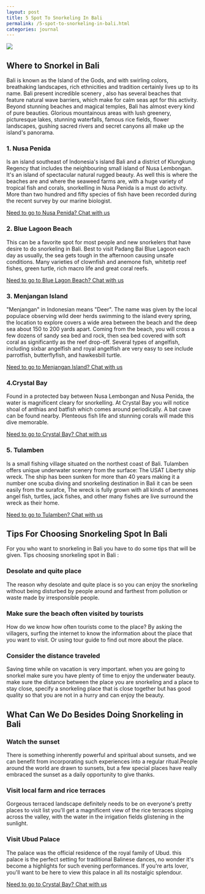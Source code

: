 ```yaml
---
layout: post
title: 5 Spot To Snorkeling In Bali
permalink: /5-spot-to-snorkeling-in-bali.html
categories: journal
---
```


<img src="https://www.maxpixel.net/static/photo/1x/Holiday-Bright-Snorkeling-Diving-Blue-Sea-Water-1551757.jpg" class="post-feat-img img-responsive" />

## Where to Snorkel in Bali

Bali is known as the Island of the Gods, and with swirling colors, breathaking landscapes, rich ethnicities and tradition certainly lives up to its name. Bali present incredible scenery , also has several beaches that feature natural wave barriers, which make for calm seas apt for this activity. Beyond stunning beaches and magical temples, Bali has almost every kind of pure beauties. Glorious mountainous areas with lush greenery, picturesque lakes, stunning waterfalls, famous rice fields, flower landscapes, gushing sacred rivers and secret canyons all make up the island's panorama.

### 1. Nusa Penida

Is an island southeast of Indonesia's island Bali and a district of Klungkung Regency that includes the neighbouring small island of Nusa Lembongan. It's  an island of spectacular natural rugged beauty. As well this is where the beaches are and where the seaweed farms are, with a huge variety of tropical fish and corals, snorkelling in Nusa Penida is a must do activity. More than two hundred and fifty species of fish have been recorded during the recent survey by our marine biologist.

<a href="https://web.whatsapp.com/send?phone={{site.wa}}&text=Hi,%20E-Nyelam%20need%20info%20to%20snorkel%20in%20Bali" class="cta--in--page">Need to go to Nusa Penida? Chat with us</a>

### 2. Blue Lagoon Beach 

This can be a favorite spot for most people and new snorkelers that have desire to do snorkeling in Bali. Best to visit Padang Bai Blue Lagoon each day as usually, the sea gets tough in the afternoon causing unsafe conditions. Many varieties of clownfish and anemone fish, whitetip reef fishes, green turtle, rich macro life and great coral reefs.

<a href="https://web.whatsapp.com/send?phone={{site.wa}}&text=Hi,%20E-Nyelam%20need%20info%20to%20snorkel%20in%20Bali" class="cta--in--page">Need to go to Blue Lagon Beach? Chat with us</a>

### 3. Menjangan Island

"Menjangan" in Indonesian means "Deer". The name was given by the local populace observing wild deer herds swimming to the island every spring, the location to explore covers a wide area between the beach and the deep sea about 150 to 200 yards apart. Coming from the beach, you will cross a few dozens of sandy sea bed and rock, then sea bed covered with soft coral as significantly as the reef drop-off. Several types of angelfish, including sixbar angelfish and royal angelfish are very easy to see include parrotfish, butterflyfish, and hawkesbill turtle.

<a href="https://web.whatsapp.com/send?phone={{site.wa}}&text=Hi,%20E-Nyelam%20need%20info%20to%20snorkel%20in%20Bali" class="cta--in--page">Need to go to Menjangan Island? Chat with us</a>

### 4.Crystal Bay 

Found in a protected bay between Nusa Lembongan and Nusa Penida, the water is magnificent cleary for snorkelling. At Crystal Bay you will notice shoal of anthias and batfish which comes around periodically. A bat cave can be found nearby. Plenteous fish life and stunning corals will made this dive memorable.

<a href="https://web.whatsapp.com/send?phone={{site.wa}}&text=Hi,%20E-Nyelam%20need%20info%20to%20snorkel%20in%20Bali" class="cta--in--page">Need to go to Crystal Bay? Chat with us</a>


### 5. Tulamben 

Is a small fishing village situated on the northest coast of Bali. Tulamben offers unique underwater scenery from the surface: The USAT Liberty ship wreck. The ship has been sunken for more than 40 years making it a number one scuba diving and snorkeling destination in Bali it can be seen easily from the surafce, The wreck is fully grown with all kinds of anemones angel fish, turtles, jack fishes, and other many fishes are live surround the wreck as their home. 

<a href="https://web.whatsapp.com/send?phone={{site.wa}}&text=Hi,%20E-Nyelam%20need%20info%20to%20snorkel%20in%20Bali" class="cta--in--page">Need to go to Tulamben? Chat with us</a>

## Tips For Choosing Snorkeling Spot In Bali

For you who want to snorkeling in Bali you have to do some tips that will be given. Tips choosing snorkeling spot in Bali :

### Desolate and quite place 

The reason why desolate and quite place is so you can enjoy the snorkeling without being disturbed by people around and farthest from pollution or waste made by irresponsible people.

### Make sure the beach often visited by tourists

How do we know how often tourists come to the place? By asking the villagers, surfing the internet to know the information about the place that you want to visit. Or using tour guide to find out more about the place.

### Consider the distance traveled

Saving time while on vacation is very important. when you are going to snorkel make sure you have plenty of time to enjoy the underwater beauty.
make sure the distance between the place you are snorkeling and a place to stay close, specify a snorkeling place that is close together but has good quality so that you are not in a hurry and can enjoy the beauty.

## What Can We Do Besides Doing Snorkeling in Bali

### Watch the sunset

There is something inherently powerful and spiritual about sunsets, and we can benefit from incorporating such experiences into a regular ritual.People around the world are drawn to sunsets, but a few special places have really embraced the sunset as a daily opportunity to give thanks.

### Visit local farm and rice terraces

Gorgeous terraced landscape definitely needs to be on everyone's pretty places to visit list you'll get a magnificent view of the rice terraces sloping across the valley, with the water in the irrigation fields glistening in the sunlight.

### Visit Ubud Palace

The palace was the official residence of the royal family of Ubud. this palace is the perfect setting for traditional Balinese dances, no wonder it's become a highlights for such evening performances. If you're arts lover, you'll want to be here to view this palace in all its nostalgic splendour.

<a href="https://web.whatsapp.com/send?phone={{site.wa}}&text=Hi,%20E-Nyelam%20need%20info%20to%20snorkel%20in%20Bali" class="cta--in--page">Need to go to Crystal Bay? Chat with us</a>
